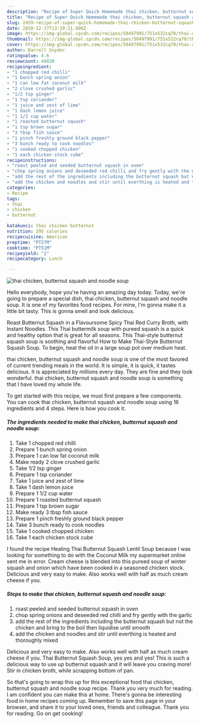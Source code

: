 ```yaml
---
description: "Recipe of Super Quick Homemade thai chicken, butternut squash and noodle soup"
title: "Recipe of Super Quick Homemade thai chicken, butternut squash and noodle soup"
slug: 2459-recipe-of-super-quick-homemade-thai-chicken-butternut-squash-and-noodle-soup
date: 2020-12-27T13:19:21.896Z
image: https://img-global.cpcdn.com/recipes/50497991/751x532cq70/thai-chicken-butternut-squash-and-noodle-soup-recipe-main-photo.jpg
thumbnail: https://img-global.cpcdn.com/recipes/50497991/751x532cq70/thai-chicken-butternut-squash-and-noodle-soup-recipe-main-photo.jpg
cover: https://img-global.cpcdn.com/recipes/50497991/751x532cq70/thai-chicken-butternut-squash-and-noodle-soup-recipe-main-photo.jpg
author: Darrell Snyder
ratingvalue: 4.6
reviewcount: 44830
recipeingredient:
- "1 chopped red chilli"
- "1 bunch spring onion"
- "1 can low fat coconut milk"
- "2 clove crushed garlic"
- "1/2 tsp ginger"
- "1 tsp coriander"
- "1 juice and zest of lime"
- "1 dash lemon juice"
- "1 1/2 cup water"
- "1 roasted butternut squash"
- "1 tsp brown sugar"
- "3 tbsp fish sauce"
- "1 pinch freshly ground black pepper"
- "3 bunch ready to cook noodles"
- "1 cooked chopped chicken"
- "1 each chicken stock cube"
recipeinstructions:
- "roast peeled and seeded butternut squash in oven"
- "chop spring onions and deseeded red chilli and fry gently with the garlic"
- "add the rest of the ingredients including the butternut squash but not the chicken and bring to the boil then liquidise until smooth"
- "add the chicken and noodles and stir until everthing is heated and thoroughly mixed"
categories:
- Recipe
tags:
- thai
- chicken
- butternut

katakunci: thai chicken butternut 
nutrition: 295 calories
recipecuisine: American
preptime: "PT27M"
cooktime: "PT51M"
recipeyield: "2"
recipecategory: Lunch

---
```



![thai chicken, butternut squash and noodle soup](https://img-global.cpcdn.com/recipes/50497991/751x532cq70/thai-chicken-butternut-squash-and-noodle-soup-recipe-main-photo.jpg)

Hello everybody, hope you're having an amazing day today. Today, we're going to prepare a special dish, thai chicken, butternut squash and noodle soup. It is one of my favorites food recipes. For mine, I'm gonna make it a little bit tasty. This is gonna smell and look delicious.

Roast Butternut Squash in a Flavoursome Spicy Thai Red Curry Broth, with Instant Noodles. This Thai buttermilk soup with pureed squash is a quick and healthy option that is great for all seasons. This Thai-style butternut squash soup is soothing and flavorful How to Make Thai-Style Butternut Squash Soup. To begin, heat the oil in a large soup pot over medium heat.

thai chicken, butternut squash and noodle soup is one of the most favored of current trending meals in the world. It is simple, it is quick, it tastes delicious. It is appreciated by millions every day. They are fine and they look wonderful. thai chicken, butternut squash and noodle soup is something that I have loved my whole life.


To get started with this recipe, we must first prepare a few components. You can cook thai chicken, butternut squash and noodle soup using 16 ingredients and 4 steps. Here is how you cook it.

<!--inarticleads1-->

##### The ingredients needed to make thai chicken, butternut squash and noodle soup:

1. Take 1 chopped red chilli
1. Prepare 1 bunch spring onion
1. Prepare 1 can low fat coconut milk
1. Make ready 2 clove crushed garlic
1. Take 1/2 tsp ginger
1. Prepare 1 tsp coriander
1. Take 1 juice and zest of lime
1. Take 1 dash lemon juice
1. Prepare 1 1/2 cup water
1. Prepare 1 roasted butternut squash
1. Prepare 1 tsp brown sugar
1. Make ready 3 tbsp fish sauce
1. Prepare 1 pinch freshly ground black pepper
1. Take 3 bunch ready to cook noodles
1. Take 1 cooked chopped chicken
1. Take 1 each chicken stock cube


I found the recipe Healing Thai Butternut Squash Lentil Soup because I was looking for something to do with the Coconut Milk my supermarket online sent me in error. Cream cheese is blended into this pureed soup of winter squash and onion which have been cooked in a seasoned chicken stock. Delicious and very easy to make. Also works well with half as much cream cheese if you. 

<!--inarticleads2-->

##### Steps to make thai chicken, butternut squash and noodle soup:

1. roast peeled and seeded butternut squash in oven
1. chop spring onions and deseeded red chilli and fry gently with the garlic
1. add the rest of the ingredients including the butternut squash but not the chicken and bring to the boil then liquidise until smooth
1. add the chicken and noodles and stir until everthing is heated and thoroughly mixed


Delicious and very easy to make. Also works well with half as much cream cheese if you. Thai Butternut Squash Soup, yes yes and yes! This is such a delicious way to use up butternut squash and it will leave you craving more! Stir in chicken broth, while scrapping bottom of pan. 

So that's going to wrap this up for this exceptional food thai chicken, butternut squash and noodle soup recipe. Thank you very much for reading. I am confident you can make this at home. There's gonna be interesting food in home recipes coming up. Remember to save this page in your browser, and share it to your loved ones, friends and colleague. Thank you for reading. Go on get cooking!
